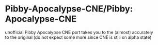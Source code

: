 # Pibby-Apocalypse-CNE/Pibby: Apocalypse-CNE
unofficial Pibby Apocalypse CNE port takes you to the (almost) accurately to the original (do not expect some more since CNE is still on alpha state)
